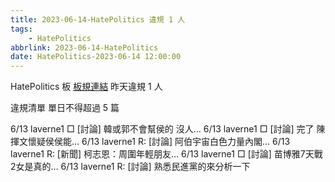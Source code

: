 ```yaml
---
title: 2023-06-14-HatePolitics 違規 1 人
tags:
    - HatePolitics
abbrlink: 2023-06-14-HatePolitics
date: HatePolitics-2023-06-14 12:00:00
---
```

HatePolitics 板 [板規連結](https://www.ptt.cc/bbs/HatePolitics/M.1617115262.A.D60.html)
昨天違規 1 人
<!-- more -->

違規清單
單日不得超過 5 篇

6/13 laverne1 □ [討論] 韓或郭不會幫侯的 沒人…
6/13 laverne1 □ [討論] 完了 陳揮文懷疑侯侯能…
6/13 laverne1 R: [討論] 阿伯宇宙白色力量內閣…
6/13 laverne1 R: [新聞] 柯志恩：周圍年輕朋友…
6/13 laverne1 □ [討論] 苗博雅7天戰2女是真的…
6/13 laverne1 R: [討論] 熟悉民進黨的來分析一下